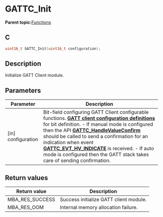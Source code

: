 # GATTC\_Init

**Parent topic:**[Functions](GUID-2C0CF1FA-B4E9-4999-9A93-45A167861CC8.md)

## C

```c
uint16_t GATTC_Init(uint16_t configuration);
```

## Description

Initialize GATT Client module.

## Parameters

|Parameter|Description|
|---------|-----------|
|\[in\] configuration|Bit-field configuring GATT Client configurable functions. **[GATT client configuration definitions](GUID-CFCEB3D4-39E4-48A5-AC88-38CAF7E2D92F.md)** for bit definition. - If manual mode is configured then the API **[GATTC\_HandleValueConfirm](GUID-97001BBA-DF1A-498F-A84A-5F299C074A2B.md)** should be called to send a confirmation for an indication when event **[GATTC\_EVT\_HV\_INDICATE](GUID-506F6039-E62F-4121-8CA8-2335BAF7EFB6.md)** is received. - If auto mode is configured then the GATT stack takes care of sending confirmation.|

## Return values

|Return value|Description|
|------------|-----------|
|MBA\_RES\_SUCCESS|Success initialize GATT client module.|
|MBA\_RES\_OOM|Internal memory allocation failure.|

